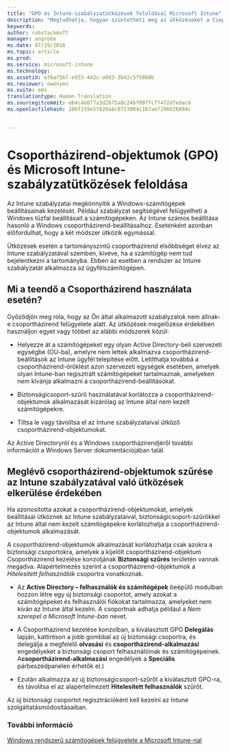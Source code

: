 ```yaml
---
title: "GPO és Intune-szabályzatütközések feloldása| Microsoft Intune"
description: "Megtudhatja, hogyan szüntetheti meg az ütközéseket a Csoportházirend és az Intune konfigurációs szabályzatai között."
keywords: 
author: robstackmsft
manager: angrobe
ms.date: 07/19/2016
ms.topic: article
ms.prod: 
ms.service: microsoft-intune
ms.technology: 
ms.assetid: e76af5b7-e933-442c-a9d3-3b42c5f5868b
ms.reviewer: owenyen
ms.suite: ems
translationtype: Human Translation
ms.sourcegitcommit: e64c4e077a3d2b75a8c246f097fcf7472d7edac6
ms.openlocfilehash: 286f159e57820a8c8723004c167ae7296626894c


---
```


# Csoportházirend-objektumok (GPO) és Microsoft Intune-szabályzatütközések feloldása
Az Intune szabályzatai megkönnyítik a Windows-számítógépek beállításainak kezelését. Például szabályzat segítségével felügyelheti a Windows tűzfal beállításait a számítógépeken. Az Intune számos beállítása hasonló a Windows csoportházirend-beállításaihoz. Esetenként azonban előfordulhat, hogy a két módszer ütközik egymással.

Ütközések esetén a tartományszintű csoportházirend elsőbbséget élvez az Intune szabályzatával szemben, kivéve, ha a számítógép nem tud bejelentkezni a tartományba. Ebben az esetben a rendszer az Intune szabályzatát alkalmazza az ügyfélszámítógépen.

## Mi a teendő a Csoportházirend használata esetén?
Győződjön meg róla, hogy az Ön által alkalmazott szabályzatok nem állnak-e csoportházirend felügyelete alatt. Az ütközések megelőzése érdekében használjon egyet vagy többet az alábbi módszerek közül:

-   Helyezze át a számítógépeket egy olyan Active Directory-beli szervezeti egységbe (OU-ba), amelyre nem lettek alkalmazva csoportházirend-beállítások az Intune ügyfél telepítése előtt. Letilthatja továbbá a csoportházirend-öröklést azon szervezeti egységek esetében, amelyek olyan Intune-ban regisztrált számítógépeket tartalmaznak, amelyeken nem kívánja alkalmazni a csoportházirend-beállításokat.

-   Biztonságicsoport-szűrő használatával korlátozza a csoportházirend-objektumok alkalmazását kizárólag az Intune által nem kezelt számítógépekre.

-   Tiltsa le vagy távolítsa el az Intune szabályzataival ütköző csoportházirend-objektumokat.

Az Active Directoryról és a Windows csoportházirendjéről további információt a Windows Server dokumentációjában talál.

## Meglévő csoportházirend-objektumok szűrése az Intune szabályzatával való ütközések elkerülése érdekében
Ha azonosította azokat a csoportházirend-objektumokat, amelyek beállításai ütköznek az Intune szabályzataival, biztonságicsoport-szűrőkkel az Intune által nem kezelt számítógépekre korlátozhatja a csoportházirend-objektumok alkalmazását.

<!--- ### Use WMI filters
WMI filters selectively apply GPOs to computers that satisfy the conditions of a query. To apply a WMI filter, deploy a WMI class instance to all PCs in the enterprise before you enroll any PCs in the Intune service.

#### To apply WMI filters to a GPO

1.  Create a management object file by copying and pasting the following into a text file, and then saving it to a convenient location as **WIT.mof**. The file contains the WMI class instance that you deploy to PCs that you want to enroll in the Intune service.

    ```
    //Beginning of MOF file.
    #pragma classflags("forceupdate")
    #pragma namespace ("\\\\.\\Root")
    instance of __Namespace
    {
       Name = "WindowsIntune";
    };

    #pragma namespace ("\\\\.\\Root\\WindowsIntune")
    [
       Description("This class defines Microsoft Intune common properties")
    ]
    class WindowsIntune_ManagedNode
    {
       [ read, Description("This defines whether Microsoft Intune Policy is enabled"): DisableOverride ToSubClass ]
       boolean WindowsIntunePolicyEnabled;
       [ read, key, Description("This property defines the version." "Example: 1.0"): ToSubClass ]
       string Version;
    };

    instance of WindowsIntune_ManagedNode
    {
       Version = "1.0";
       WindowsIntunePolicyEnabled = 1;
    };
    ```

2.  Use either a startup script or Group Policy to deploy the file. The following is the deployment command for the startup script. The WMI class instance must be deployed before you enroll client PCs in the Intune service.

    **C:/Windows/System32/Wbem/MOFCOMP &lt;path to MOF file&gt;\wit.mof**

3.  Run either of the following commands to create the WMI filters, depending on whether the GPO you want to filter applies to PCs that are managed by using Intune or to PCs that are not managed by using Intune.

    -   For GPOs that apply to PCs that are not managed by using Intune, use the following:

        ```
        Namespace:root\WindowsIntune
        Query:  SELECT WindowsIntunePolicyEnabled FROM WindowsIntune_ManagedNode WHERE WindowsIntunePolicyEnabled=0
        ```

    -   For GPOs that apply to PCs that are managed by Intune, use the following:

        ```
        Namespace:root\WindowsIntune
        Query:  SELECT WindowsIntunePolicyEnabled FROM WindowsIntune_ManagedNode WHERE WindowsIntunePolicyEnabled=1
        ```

4.  Edit the GPO in the Group Policy Management console to apply the WMI filter that you created in the previous step.

    -   For GPOs that should apply only to PCs that you want to manage by using Intune, apply the filter **WindowsIntunePolicyEnabled=1**.

    -   For GPOs that should apply only to PCs that you do not want to manage by using Intune, apply the filter **WindowsIntunePolicyEnabled=0**.

For more information about how to apply WMI filters in Group Policy, see the blog post [Security Filtering, WMI Filtering, and Item-level Targeting in Group Policy Preferences](http://go.microsoft.com/fwlink/?LinkId=177883). --->


A csoportházirend-objektumok alkalmazását korlátozhatja csak azokra a biztonsági csoportokra, amelyek a kijelölt csoportházirend-objektum Csoportházirend kezelése konzoljának **Biztonsági szűrés** területén vannak megadva. Alapértelmezés szerint a csoportházirend-objektumok a *Hitelesített felhasználók* csoportra vonatkoznak.

-   Az **Active Directory – felhasználók és számítógépek** beépülő modulban hozzon létre egy új biztonsági csoportot, amely azokat a számítógépeket és felhasználói fiókokat tartalmazza, amelyeket nem kíván az Intune által kezelni. A csoportnak adhatja például a *Nem szerepel a Microsoft Intune-ban* nevet.

-   A Csoportházirend kezelése konzolban, a kiválasztott GPO **Delegálás** lapján, kattintson a jobb gombbal az új biztonsági csoportra, és delegálja a megfelelő **olvasási** és **csoportházirend-alkalmazási** engedélyeket a biztonsági csoport felhasználóinak és számítógépeinek. A**csoportházirend-alkalmazási** engedélyek a **Speciális** párbeszédpanelen érhetők el.)

-   Ezután alkalmazza az új biztonságicsoport-szűrőt a kiválasztott GPO-ra, és távolítsa el az alapértelmezett **Hitelesített felhasználók** szűrőt.

Az új biztonsági csoportot regisztrációként kell kezelni az Intune szolgáltatásmódosításaiban.

### További információ
[Windows rendszerű számítógépek felügyelete a Microsoft Intune-nal](manage-windows-pcs-with-microsoft-intune.md)



<!--HONumber=Aug16_HO2-->


